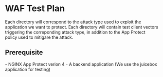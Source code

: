 <h1>WAF Test Plan</h1>

Each directory will correspond to the attack type used to exploit the application we want to protect.
Each directory will contain test client vectors triggering the correponding attack type, in addition to the App Protect policy used to mitigare the attack. 

<h2>Prerequisite</h2>
- NGINX App Protect verion 4
- A backend application (We use the juicebox application for testing)



